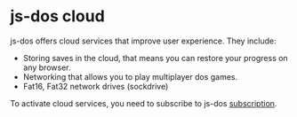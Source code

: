 # js-dos cloud

js-dos offers cloud services that improve user experience. They include:

* Storing saves in the cloud, that means you can restore your progress on any browser.
* Networking that allows you to play multiplayer dos games.
* Fat16, Fat32 network drives (sockdrive)

To activate cloud services, you need to subscribe to js-dos [subscription](Subscription.md).